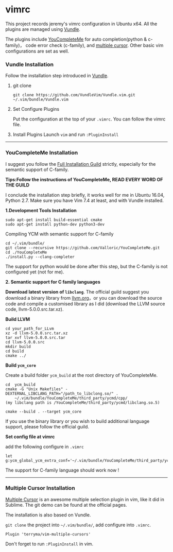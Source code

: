 # vimrc
This project records jeremy's vimrc configuration in Ubuntu x64. All the plugins are managed using [Vundle](https://github.com/VundleVim/Vundle.vim). 

The plugins include [YouCompleteMe](https://github.com/Valloric/YouCompleteMe) for auto completion(python & c-family)， code error check (c-family), and [multiple cursor](https://github.com/terryma/vim-multiple-cursors). Other basic vim configurations are set as well.

### Vundle Installation
Follow the installation step introduced in [Vundle](https://github.com/VundleVim/Vundle.vim).

1. git clone

	```
	git clone https://github.com/VundleVim/Vundle.vim.git ~/.vim/bundle/Vundle.vim
	```

2. Set Configure Plugins

	Put the configuration at the top of your ```.vimrc```. You can follow the vimrc file.
	
3. Install Plugins
	Launch ```vim``` and run ```:PluginInstall```
	
***
### YouCompleteMe Installation
I suggest you follow the [Full Installation Guild]() strictly, especially for the semantic support of C-family. 

**Tips:Follow the instructions of YouCompleteMe, READ EVERY WORD OF THE GUILD**

I conclude the installation step briefly, it works well for me in Ubuntu 16.04, Python 2.7. Make sure you have Vim 7.4 at least, and with Vundle installed.

**1.Development Tools Installation**

```
sudo apt-get install build-essential cmake
sudo apt-get install python-dev python3-dev
```

Compiling YCM with semantic support for C-family

```
cd ~/.vim/bundle/
git clone --recursive https://github.com/Valloric/YouCompleteMe.git
cd ./YouCompleteMe
./install.py --clang-completer
```

The support for python would be done after this step, but the C-family is not configured yet (not for me).

**2. Semantic support for C family languages**

**Download latest version of ```libclang```**. The official guild suggest you download a binary library from [llvm.org](http://releases.llvm.org/download.html)，or you can download the source code and compile a customised library as I did (download the LLVM source code, llvm-5.0.0.src.tar.xz).

**Build LLVM**

```
cd your_path_for_LLvm
xz -d llvm-5.0.0.src.tar.xz
tar xvf llvm-5.0.0.src.tar
cd llvm-5.0.0.src
mkdir build
cd build
cmake ../
```
**Build ```ycm_core```**

Create a build folder ```ycm_build``` at the root directory of YouCompleteMe.

```
cd  ycm_build
cmake -G "Unix Makefiles" -DEXTERNAL_LIBCLANG_PATH="/path_to_libclong.so/" . 
	~/.vim/bundle/YouCompleteMe/third_party/ycmd/cpp/
(my libclang path is /YouCompleteMe/third_party/ycmd/libclang.so.5)

cmake --build . --target ycm_core
```

If you use the binary library or you wish to build additional language support, please follow the official guild.

**Set config file at vimrc**

add the following configure in  ```.vimrc```

```
let g:ycm_global_ycm_extra_conf='~/.vim/bundle/YouCompleteMe/third_party/ycmd/cpp/ycm/.ycm_extra_conf.py'
```

The support for C-family language should work now !
***
### Multiple Cursor Installation
[Multiple Cursor](https://github.com/terryma/vim-multiple-cursors) is an awesome multiple selection plugin in vim, like it did in Sublime. The git demo can be found at the official pages.

The installation is also based on Vundle.

```git clone``` the project into ```~/.vim/bundle/```, add configure into ```.vimrc```.

```
Plugin 'terryma/vim-multiple-cursors'
```

Don't forget to run ```:PluginInstall``` in vim.